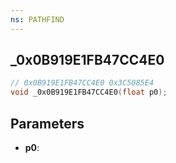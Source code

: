 ```yaml
---
ns: PATHFIND
---
```

## _0x0B919E1FB47CC4E0

```c
// 0x0B919E1FB47CC4E0 0x3C5085E4
void _0x0B919E1FB47CC4E0(float p0);
```


## Parameters
* **p0**: 

